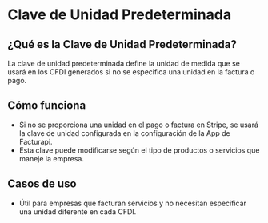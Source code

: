 # Clave de Unidad Predeterminada

## **¿Qué es la Clave de Unidad Predeterminada?**
La clave de unidad predeterminada define la unidad de medida que se usará en los CFDI generados si no se especifica una unidad en la factura o pago.

## **Cómo funciona**
- Si no se proporciona una unidad en el pago o factura en Stripe, se usará la clave de unidad configurada en la configuración de la App de Facturapi.
- Esta clave puede modificarse según el tipo de productos o servicios que maneje la empresa.

## **Casos de uso**
- Útil para empresas que facturan servicios y no necesitan especificar una unidad diferente en cada CFDI.
